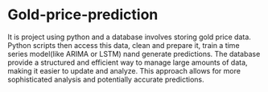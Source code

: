 # Gold-price-prediction
It is project using python and a database involves storing gold price data.
Python scripts then access this data, clean and prepare it, train a time series model(like ARIMA or LSTM) nand generate predictions.
The database provide a structured and efficient way to manage large amounts of data, making it easier to update and analyze.
This approach allows for more sophisticated analysis and potentially accurate predictions.
